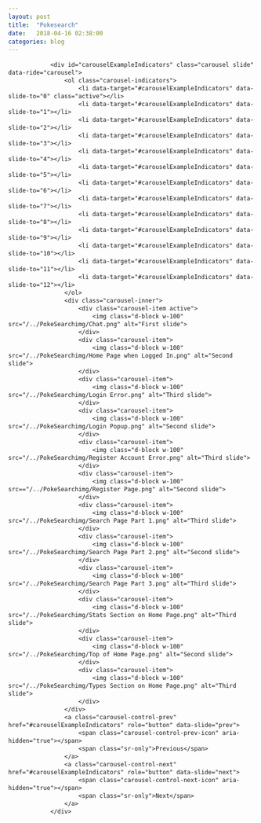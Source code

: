 ```yaml
---
layout: post
title:  "Pokesearch"
date:   2018-04-16 02:38:00
categories: blog
---
```


                <div id="carouselExampleIndicators" class="carousel slide" data-ride="carousel">
                    <ol class="carousel-indicators">
                        <li data-target="#carouselExampleIndicators" data-slide-to="0" class="active"></li>
                        <li data-target="#carouselExampleIndicators" data-slide-to="1"></li>
                        <li data-target="#carouselExampleIndicators" data-slide-to="2"></li>
                        <li data-target="#carouselExampleIndicators" data-slide-to="3"></li>
                        <li data-target="#carouselExampleIndicators" data-slide-to="4"></li>
                        <li data-target="#carouselExampleIndicators" data-slide-to="5"></li>
                        <li data-target="#carouselExampleIndicators" data-slide-to="6"></li>
                        <li data-target="#carouselExampleIndicators" data-slide-to="7"></li>
                        <li data-target="#carouselExampleIndicators" data-slide-to="8"></li>
                        <li data-target="#carouselExampleIndicators" data-slide-to="9"></li>
                        <li data-target="#carouselExampleIndicators" data-slide-to="10"></li>
                        <li data-target="#carouselExampleIndicators" data-slide-to="11"></li>
                        <li data-target="#carouselExampleIndicators" data-slide-to="12"></li>
                    </ol>
                    <div class="carousel-inner">
                        <div class="carousel-item active">
                            <img class="d-block w-100" src="/../PokeSearchimg/Chat.png" alt="First slide">
                        </div>
                        <div class="carousel-item">
                            <img class="d-block w-100" src="/../PokeSearchimg/Home Page when Logged In.png" alt="Second slide">
                        </div>
                        <div class="carousel-item">
                            <img class="d-block w-100" src="/../PokeSearchimg/Login Error.png" alt="Third slide">
                        </div>
                        <div class="carousel-item">
                            <img class="d-block w-100" src="/../PokeSearchimg/Login Popup.png" alt="Second slide">
                        </div>
                        <div class="carousel-item">
                            <img class="d-block w-100" src="/../PokeSearchimg/Register Account Error.png" alt="Third slide">
                        </div>
                        <div class="carousel-item">
                            <img class="d-block w-100" src=="/../PokeSearchimg/Register Page.png" alt="Second slide">
                        </div>
                        <div class="carousel-item">
                            <img class="d-block w-100" src="/../PokeSearchimg/Search Page Part 1.png" alt="Third slide">
                        </div>
                        <div class="carousel-item">
                            <img class="d-block w-100" src="/../PokeSearchimg/Search Page Part 2.png" alt="Second slide">
                        </div>
                        <div class="carousel-item">
                            <img class="d-block w-100" src="/../PokeSearchimg/Search Page Part 3.png" alt="Third slide">
                        </div>
                        <div class="carousel-item">
                            <img class="d-block w-100" src="/../PokeSearchimg/Stats Section on Home Page.png" alt="Third slide">
                        </div>
                        <div class="carousel-item">
                            <img class="d-block w-100" src="/../PokeSearchimg/Top of Home Page.png" alt="Second slide">
                        </div>
                        <div class="carousel-item">
                            <img class="d-block w-100" src="/../PokeSearchimg/Types Section on Home Page.png" alt="Third slide">
                        </div>
                    </div>
                    <a class="carousel-control-prev" href="#carouselExampleIndicators" role="button" data-slide="prev">
                        <span class="carousel-control-prev-icon" aria-hidden="true"></span>
                        <span class="sr-only">Previous</span>
                    </a>
                    <a class="carousel-control-next" href="#carouselExampleIndicators" role="button" data-slide="next">
                        <span class="carousel-control-next-icon" aria-hidden="true"></span>
                        <span class="sr-only">Next</span>
                    </a>
                </div>